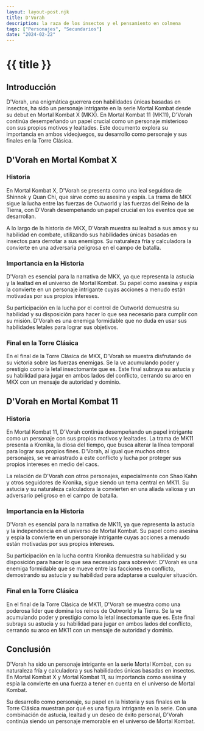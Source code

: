 ```yaml
---
layout: layout-post.njk
title: D'Vorah
description: la raza de los insectos y el pensamiento en colmena
tags: ["Personajes", "Secundarios"]
date: "2024-02-22"
---
```

# {{ title }}

## Introducción

D'Vorah, una enigmática guerrera con habilidades únicas basadas en insectos, ha sido un personaje intrigante en la serie Mortal Kombat desde su debut en Mortal Kombat X (MKX). En Mortal Kombat 11 (MK11), D'Vorah continúa desempeñando un papel crucial como un personaje misterioso con sus propios motivos y lealtades. Este documento explora su importancia en ambos videojuegos, su desarrollo como personaje y sus finales en la Torre Clásica.

## D'Vorah en Mortal Kombat X

### Historia

En Mortal Kombat X, D'Vorah se presenta como una leal seguidora de Shinnok y Quan Chi, que sirve como su asesina y espía. La trama de MKX sigue la lucha entre las fuerzas de Outworld y las fuerzas del Reino de la Tierra, con D'Vorah desempeñando un papel crucial en los eventos que se desarrollan.

A lo largo de la historia de MKX, D'Vorah muestra su lealtad a sus amos y su habilidad en combate, utilizando sus habilidades únicas basadas en insectos para derrotar a sus enemigos. Su naturaleza fría y calculadora la convierte en una adversaria peligrosa en el campo de batalla.

### Importancia en la Historia

D'Vorah es esencial para la narrativa de MKX, ya que representa la astucia y la lealtad en el universo de Mortal Kombat. Su papel como asesina y espía la convierte en un personaje intrigante cuyas acciones a menudo están motivadas por sus propios intereses.

Su participación en la lucha por el control de Outworld demuestra su habilidad y su disposición para hacer lo que sea necesario para cumplir con su misión. D'Vorah es una enemiga formidable que no duda en usar sus habilidades letales para lograr sus objetivos.

### Final en la Torre Clásica

En el final de la Torre Clásica de MKX, D'Vorah se muestra disfrutando de su victoria sobre las fuerzas enemigas. Se la ve acumulando poder y prestigio como la letal insectomante que es. Este final subraya su astucia y su habilidad para jugar en ambos lados del conflicto, cerrando su arco en MKX con un mensaje de autoridad y dominio.

## D'Vorah en Mortal Kombat 11

### Historia

En Mortal Kombat 11, D'Vorah continúa desempeñando un papel intrigante como un personaje con sus propios motivos y lealtades. La trama de MK11 presenta a Kronika, la diosa del tiempo, que busca alterar la línea temporal para lograr sus propios fines. D'Vorah, al igual que muchos otros personajes, se ve arrastrado a este conflicto y lucha por proteger sus propios intereses en medio del caos.

La relación de D'Vorah con otros personajes, especialmente con Shao Kahn y otros seguidores de Kronika, sigue siendo un tema central en MK11. Su astucia y su naturaleza calculadora la convierten en una aliada valiosa y un adversario peligroso en el campo de batalla.

### Importancia en la Historia

D'Vorah es esencial para la narrativa de MK11, ya que representa la astucia y la independencia en el universo de Mortal Kombat. Su papel como asesina y espía la convierte en un personaje intrigante cuyas acciones a menudo están motivadas por sus propios intereses.

Su participación en la lucha contra Kronika demuestra su habilidad y su disposición para hacer lo que sea necesario para sobrevivir. D'Vorah es una enemiga formidable que se mueve entre las facciones en conflicto, demostrando su astucia y su habilidad para adaptarse a cualquier situación.

### Final en la Torre Clásica

En el final de la Torre Clásica de MK11, D'Vorah se muestra como una poderosa líder que domina los reinos de Outworld y la Tierra. Se la ve acumulando poder y prestigio como la letal insectomante que es. Este final subraya su astucia y su habilidad para jugar en ambos lados del conflicto, cerrando su arco en MK11 con un mensaje de autoridad y dominio.

## Conclusión

D'Vorah ha sido un personaje intrigante en la serie Mortal Kombat, con su naturaleza fría y calculadora y sus habilidades únicas basadas en insectos. En Mortal Kombat X y Mortal Kombat 11, su importancia como asesina y espía la convierte en una fuerza a tener en cuenta en el universo de Mortal Kombat.

Su desarrollo como personaje, su papel en la historia y sus finales en la Torre Clásica muestran por qué es una figura intrigante en la serie. Con una combinación de astucia, lealtad y un deseo de éxito personal, D'Vorah continúa siendo un personaje memorable en el universo de Mortal Kombat.